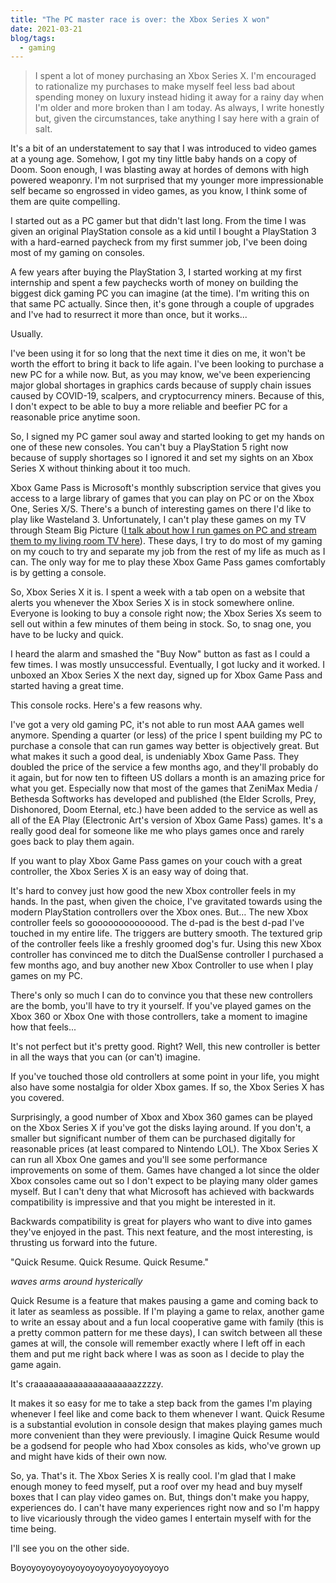 ```yaml
---
title: "The PC master race is over: the Xbox Series X won"
date: 2021-03-21
blog/tags:
  - gaming
---
```


> I spent a lot of money purchasing an Xbox Series X. I'm encouraged to rationalize my purchases to make myself feel less bad about spending money on luxury instead hiding it away for a rainy day when I'm older and more broken than I am today. As always, I write honestly but, given the circumstances, take anything I say here with a grain of salt.

It's a bit of an understatement to say that I was introduced to video games at a young age. Somehow, I got my tiny little baby hands on a copy of Doom. Soon enough, I was blasting away at hordes of demons with high powered weaponry. I'm not surprised that my younger more impressionable self became so engrossed in video games, as you know, I think some of them are quite compelling.

I started out as a PC gamer but that didn't last long. From the time I was given an original PlayStation console as a kid until I bought a PlayStation 3 with a hard-earned paycheck from my first summer job, I've been doing most of my gaming on consoles.

A few years after buying the PlayStation 3, I started working at my first internship and spent a few paychecks worth of money on building the biggest dick gaming PC you can imagine (at the time). I'm writing this on that same PC actually. Since then, it's gone through a couple of upgrades and I've had to resurrect it more than once, but it works...

Usually.

I've been using it for so long that the next time it dies on me, it won't be worth the effort to bring it back to life again. I've been looking to purchase a new PC for a while now. But, as you may know, we've been experiencing major global shortages in graphics cards because of supply chain issues caused by COVID-19, scalpers, and cryptocurrency miners. Because of this, I don't expect to be able to buy a more reliable and beefier PC for a reasonable price anytime soon.

So, I signed my PC gamer soul away and started looking to get my hands on one of these new consoles. You can't buy a PlayStation 5 right now because of supply shortages so I ignored it and set my sights on an Xbox Series X without thinking about it too much.

Xbox Game Pass is Microsoft's monthly subscription service that gives you access to a large library of games that you can play on PC or on the Xbox One, Series X/S. There's a bunch of interesting games on there I'd like to play like Wasteland 3. Unfortunately, I can't play these games on my TV through Steam Big Picture ([I talk about how I run games on PC and stream them to my living room TV here](/blog/2020-11-15/)). These days, I try to do most of my gaming on my couch to try and separate my job from the rest of my life as much as I can. The only way for me to play these Xbox Game Pass games comfortably is by getting a console.

So, Xbox Series X it is. I spent a week with a tab open on a website that alerts you whenever the Xbox Series X is in stock somewhere online. Everyone is looking to buy a console right now; the Xbox Series Xs seem to sell out within a few minutes of them being in stock. So, to snag one, you have to be lucky and quick.

I heard the alarm and smashed the "Buy Now" button as fast as I could a few times. I was mostly unsuccessful. Eventually, I got lucky and it worked. I unboxed an Xbox Series X the next day, signed up for Xbox Game Pass and started having a great time.

This console rocks. Here's a few reasons why.

I've got a very old gaming PC, it's not able to run most AAA games well anymore. Spending a quarter (or less) of the price I spent building my PC to purchase a console that can run games way better is objectively great. But what makes it such a good deal, is undeniably Xbox Game Pass. They doubled the price of the service a few months ago, and they'll probably do it again, but for now ten to fifteen US dollars a month is an amazing price for what you get. Especially now that most of the games that ZeniMax Media / Bethesda Softworks has developed and published (the Elder Scrolls, Prey, Dishonored, Doom Eternal, etc.) have been added to the service as well as all of the EA Play (Electronic Art's version of Xbox Game Pass) games. It's a really good deal for someone like me who plays games once and rarely goes back to play them again.

If you want to play Xbox Game Pass games on your couch with a great controller, the Xbox Series X is an easy way of doing that.

It's hard to convey just how good the new Xbox controller feels in my hands. In the past, when given the choice, I've gravitated towards using the modern PlayStation controllers over the Xbox ones. But… The new Xbox controller feels so goooooooooooood. The d-pad is the best d-pad I've touched in my entire life. The triggers are buttery smooth. The textured grip of the controller feels like a freshly groomed dog's fur. Using this new Xbox controller has convinced me to ditch the DualSense controller I purchased a few months ago, and buy another new Xbox Controller to use when I play games on my PC.

There's only so much I can do to convince you that these new controllers are the bomb, you'll have to try it yourself. If you've played games on the Xbox 360 or Xbox One with those controllers, take a moment to imagine how that feels...

It's not perfect but it's pretty good. Right? Well, this new controller is better in all the ways that you can (or can't) imagine.

If you've touched those old controllers at some point in your life, you might also have some nostalgia for older Xbox games. If so, the Xbox Series X has you covered.

Surprisingly, a good number of Xbox and Xbox 360 games can be played on the Xbox Series X if you've got the disks laying around. If you don't, a smaller but significant number of them can be purchased digitally for reasonable prices (at least compared to Nintendo LOL). The Xbox Series X can run all Xbox One games and you'll see some performance improvements on some of them. Games have changed a lot since the older Xbox consoles came out so I don't expect to be playing many older games myself. But I can't deny that what Microsoft has achieved with backwards compatibility is impressive and that you might be interested in it.

Backwards compatibility is great for players who want to dive into games they've enjoyed in the past. This next feature, and the most interesting, is thrusting us forward into the future.

"Quick Resume. Quick Resume. Quick Resume."

_waves arms around hysterically_

Quick Resume is a feature that makes pausing a game and coming back to it later as seamless as possible. If I'm playing a game to relax, another game to write an essay about and a fun local cooperative game with family (this is a pretty common pattern for me these days), I can switch between all these games at will, the console will remember exactly where I left off in each them and put me right back where I was as soon as I decide to play the game again.

It's craaaaaaaaaaaaaaaaaaaaazzzzy.

It makes it so easy for me to take a step back from the games I'm playing whenever I feel like and come back to them whenever I want. Quick Resume is a substantial evolution in console design that makes playing games much more convenient than they were previously. I imagine Quick Resume would be a godsend for people who had Xbox consoles as kids, who've grown up and might have kids of their own now.

So, ya. That's it. The Xbox Series X is really cool. I'm glad that I make enough money to feed myself, put a roof over my head and buy myself boxes that I can play video games on. But, things don't make you happy, experiences do. I can't have many experiences right now and so I'm happy to live vicariously through the video games I entertain myself with for the time being.

I'll see you on the other side.

Boyoyoyoyoyoyoyoyoyoyoyoyoyoyoyo
